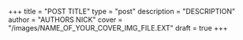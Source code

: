 +++
title = "POST TITLE"
type = "post"
description = "DESCRIPTION"
author = "AUTHORS NICK"
cover = "/images/NAME_OF_YOUR_COVER_IMG_FILE.EXT"
draft = true
+++
